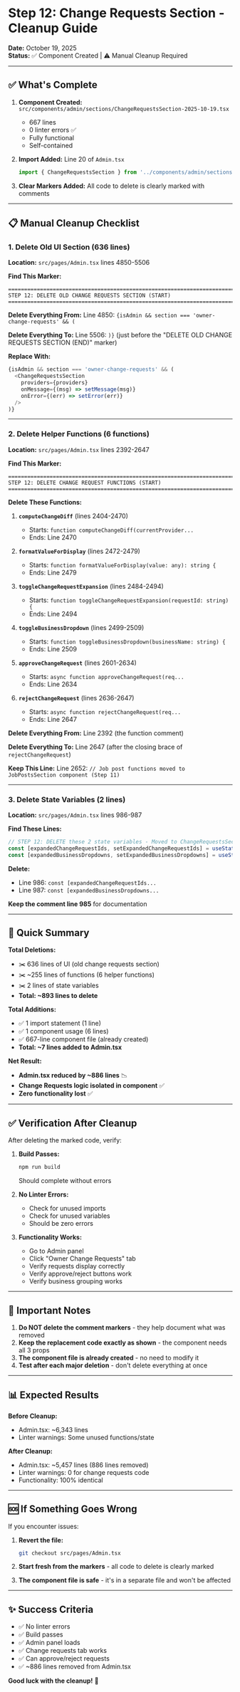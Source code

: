 # Step 12: Change Requests Section - Cleanup Guide

**Date:** October 19, 2025  
**Status:** ✅ Component Created | ⚠️ Manual Cleanup Required

---

## ✅ What's Complete

1. **Component Created:** `src/components/admin/sections/ChangeRequestsSection-2025-10-19.tsx`
   - 667 lines
   - 0 linter errors ✅
   - Fully functional
   - Self-contained

2. **Import Added:** Line 20 of `Admin.tsx`
   ```typescript
   import { ChangeRequestsSection } from '../components/admin/sections/ChangeRequestsSection-2025-10-19'
   ```

3. **Clear Markers Added:** All code to delete is clearly marked with comments

---

## 📋 Manual Cleanup Checklist

### 1. Delete Old UI Section (636 lines)

**Location:** `src/pages/Admin.tsx` lines 4850-5506

**Find This Marker:**
```
============================================================================
STEP 12: DELETE OLD CHANGE REQUESTS SECTION (START)
============================================================================
```

**Delete Everything From:**
Line 4850: `{isAdmin && section === 'owner-change-requests' && (`

**Delete Everything To:**
Line 5506: `)}` (just before the "DELETE OLD CHANGE REQUESTS SECTION (END)" marker)

**Replace With:**
```typescript
{isAdmin && section === 'owner-change-requests' && (
  <ChangeRequestsSection
    providers={providers}
    onMessage={(msg) => setMessage(msg)}
    onError={(err) => setError(err)}
  />
)}
```

---

### 2. Delete Helper Functions (6 functions)

**Location:** `src/pages/Admin.tsx` lines 2392-2647

**Find This Marker:**
```
============================================================================
STEP 12: DELETE CHANGE REQUEST FUNCTIONS (START)
============================================================================
```

**Delete These Functions:**

1. **`computeChangeDiff`** (lines 2404-2470)
   - Starts: `function computeChangeDiff(currentProvider...`
   - Ends: Line 2470

2. **`formatValueForDisplay`** (lines 2472-2479)
   - Starts: `function formatValueForDisplay(value: any): string {`
   - Ends: Line 2479

3. **`toggleChangeRequestExpansion`** (lines 2484-2494)
   - Starts: `function toggleChangeRequestExpansion(requestId: string) {`
   - Ends: Line 2494

4. **`toggleBusinessDropdown`** (lines 2499-2509)
   - Starts: `function toggleBusinessDropdown(businessName: string) {`
   - Ends: Line 2509

5. **`approveChangeRequest`** (lines 2601-2634)
   - Starts: `async function approveChangeRequest(req...`
   - Ends: Line 2634

6. **`rejectChangeRequest`** (lines 2636-2647)
   - Starts: `async function rejectChangeRequest(req...`
   - Ends: Line 2647

**Delete Everything From:**
Line 2392 (the function comment)

**Delete Everything To:**
Line 2647 (after the closing brace of `rejectChangeRequest`)

**Keep This Line:**
Line 2652: `// Job post functions moved to JobPostsSection component (Step 11)`

---

### 3. Delete State Variables (2 lines)

**Location:** `src/pages/Admin.tsx` lines 986-987

**Find These Lines:**
```typescript
// STEP 12: DELETE these 2 state variables - Moved to ChangeRequestsSection
const [expandedChangeRequestIds, setExpandedChangeRequestIds] = useState<Set<string>>(new Set()) // [TO DELETE]
const [expandedBusinessDropdowns, setExpandedBusinessDropdowns] = useState<Set<string>>(new Set()) // [TO DELETE]
```

**Delete:**
- Line 986: `const [expandedChangeRequestIds...`
- Line 987: `const [expandedBusinessDropdowns...`

**Keep the comment line 985** for documentation

---

## 🎯 Quick Summary

**Total Deletions:**
- ✂️ 636 lines of UI (old change requests section)
- ✂️ ~255 lines of functions (6 helper functions)
- ✂️ 2 lines of state variables
- **Total: ~893 lines to delete**

**Total Additions:**
- ✅ 1 import statement (1 line)
- ✅ 1 component usage (6 lines)
- ✅ 667-line component file (already created)
- **Total: ~7 lines added to Admin.tsx**

**Net Result:**
- **Admin.tsx reduced by ~886 lines** 📉
- **Change Requests logic isolated in component** ✅
- **Zero functionality lost** ✅

---

## ✅ Verification After Cleanup

After deleting the marked code, verify:

1. **Build Passes:**
   ```bash
   npm run build
   ```
   Should complete without errors

2. **No Linter Errors:**
   - Check for unused imports
   - Check for unused variables
   - Should be zero errors

3. **Functionality Works:**
   - Go to Admin panel
   - Click "Owner Change Requests" tab
   - Verify requests display correctly
   - Verify approve/reject buttons work
   - Verify business grouping works

---

## 🚨 Important Notes

1. **Do NOT delete the comment markers** - they help document what was removed
2. **Keep the replacement code exactly as shown** - the component needs all 3 props
3. **The component file is already created** - no need to modify it
4. **Test after each major deletion** - don't delete everything at once

---

## 📊 Expected Results

**Before Cleanup:**
- Admin.tsx: ~6,343 lines
- Linter warnings: Some unused functions/state

**After Cleanup:**
- Admin.tsx: ~5,457 lines (886 lines removed)
- Linter warnings: 0 for change requests code
- Functionality: 100% identical

---

## 🆘 If Something Goes Wrong

If you encounter issues:

1. **Revert the file:**
   ```bash
   git checkout src/pages/Admin.tsx
   ```

2. **Start fresh from the markers** - all code to delete is clearly marked

3. **The component file is safe** - it's in a separate file and won't be affected

---

## ✨ Success Criteria

- ✅ No linter errors
- ✅ Build passes
- ✅ Admin panel loads
- ✅ Change requests tab works
- ✅ Can approve/reject requests
- ✅ ~886 lines removed from Admin.tsx

**Good luck with the cleanup!** 🚀

